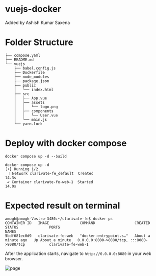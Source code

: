 # vuejs-docker

Added by Ashish Kumar Saxena
# Folder Structure

```
├── compose.yaml
├── README.md
└── vuejs
    ├── babel.config.js
    ├── Dockerfile
    ├── node_modules
    ├── package.json
    ├── public
    │   └── index.html
    ├── src
    │   ├── App.vue
    │   ├── assets
    │   │   └── logo.png
    │   ├── components
    │   │   └── User.vue
    │   └── main.js
    └── yarn.lock
```
# Deploy with docker compose
```
docker compose up -d --build

docker compose up -d
[+] Running 1/2
 ⠸ Network clarivate-fe_default  Created                                                                                                        14.3s 
 ✔ Container clarivate-fe-web-1  Started                                                                                                        14.0s 
```
# Expected result on terminal
```
amogh@amogh-Vostro-3480:~/clarivate-fe$ docker ps
CONTAINER ID   IMAGE              COMMAND                  CREATED              STATUS              PORTS                                               NAMES
5bdf681ec0d9   clarivate-fe-web   "docker-entrypoint.s…"   About a minute ago   Up About a minute   0.0.0.0:8080->8080/tcp, :::8080->8080/tcp           clarivate-fe-web-1

```

After the application starts, navigate to `http://0.0.0.0:8080` in your web browser.

![page](output.jpg)



